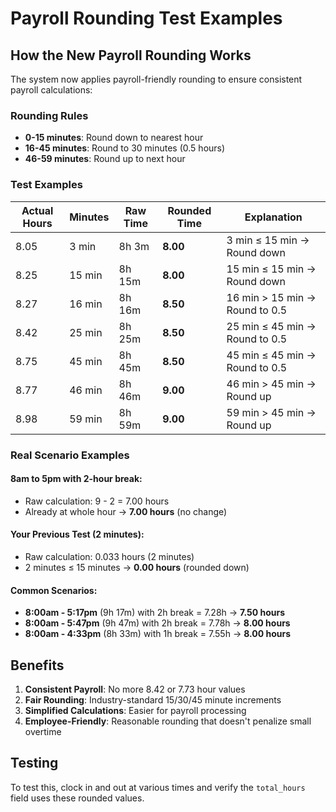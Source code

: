 # Payroll Rounding Test Examples

## How the New Payroll Rounding Works

The system now applies payroll-friendly rounding to ensure consistent payroll calculations:

### Rounding Rules

- **0-15 minutes**: Round down to nearest hour
- **16-45 minutes**: Round to 30 minutes (0.5 hours)
- **46-59 minutes**: Round up to next hour

### Test Examples

| Actual Hours | Minutes | Raw Time | Rounded Time | Explanation                    |
| ------------ | ------- | -------- | ------------ | ------------------------------ |
| 8.05         | 3 min   | 8h 3m    | **8.00**     | 3 min ≤ 15 min → Round down    |
| 8.25         | 15 min  | 8h 15m   | **8.00**     | 15 min ≤ 15 min → Round down   |
| 8.27         | 16 min  | 8h 16m   | **8.50**     | 16 min > 15 min → Round to 0.5 |
| 8.42         | 25 min  | 8h 25m   | **8.50**     | 25 min ≤ 45 min → Round to 0.5 |
| 8.75         | 45 min  | 8h 45m   | **8.50**     | 45 min ≤ 45 min → Round to 0.5 |
| 8.77         | 46 min  | 8h 46m   | **9.00**     | 46 min > 45 min → Round up     |
| 8.98         | 59 min  | 8h 59m   | **9.00**     | 59 min > 45 min → Round up     |

### Real Scenario Examples

#### 8am to 5pm with 2-hour break:

- Raw calculation: 9 - 2 = 7.00 hours
- Already at whole hour → **7.00 hours** (no change)

#### Your Previous Test (2 minutes):

- Raw calculation: 0.033 hours (2 minutes)
- 2 minutes ≤ 15 minutes → **0.00 hours** (rounded down)

#### Common Scenarios:

- **8:00am - 5:17pm** (9h 17m) with 2h break = 7.28h → **7.50 hours**
- **8:00am - 5:47pm** (9h 47m) with 2h break = 7.78h → **8.00 hours**
- **8:00am - 4:33pm** (8h 33m) with 1h break = 7.55h → **8.00 hours**

## Benefits

1. **Consistent Payroll**: No more 8.42 or 7.73 hour values
2. **Fair Rounding**: Industry-standard 15/30/45 minute increments
3. **Simplified Calculations**: Easier for payroll processing
4. **Employee-Friendly**: Reasonable rounding that doesn't penalize small overtime

## Testing

To test this, clock in and out at various times and verify the `total_hours` field uses these rounded values.
